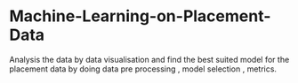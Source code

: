 # Machine-Learning-on-Placement-Data
Analysis the data by data visualisation and find the best suited model for the placement data by doing data pre processing , model selection , metrics.
